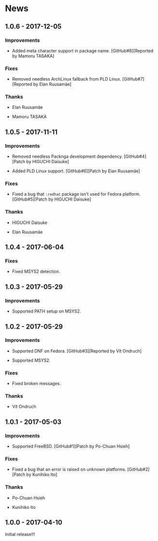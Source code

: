 # News

## 1.0.6 - 2017-12-05

### Improvements

  * Added meta character support in package name.
    [GitHub#8][Reported by Mamoru TASAKA]

### Fixes

  * Removed needless ArchLinux fallback from PLD Linux.
    [GitHub#7][Reported by Elan Ruusamäe]

### Thanks

  * Elan Ruusamäe

  * Mamoru TASAKA

## 1.0.5 - 2017-11-11

### Improvements

  * Removed needless Packnga development dependency.
    [GitHub#4][Patch by HIGUCHI Daisuke]

  * Added PLD Linux support.
    [GitHub#6][Patch by Elan Ruusamäe]

### Fixes

  * Fixed a bug that `:redhat` package isn't used for Fedora platform.
    [GitHub#5][Patch by HIGUCHI Daisuke]

### Thanks

  * HIGUCHI Daisuke

  * Elan Ruusamäe

## 1.0.4 - 2017-06-04

### Fixes

  * Fixed MSYS2 detection.

## 1.0.3 - 2017-05-29

### Improvements

  * Supported PATH setup on MSYS2.

## 1.0.2 - 2017-05-29

### Improvements

  * Supported DNF on Fedora.
    [GitHub#3][Reported by Vít Ondruch]

  * Supported MSYS2.

### Fixes

  * Fixed broken messages.

### Thanks

  * Vít Ondruch

## 1.0.1 - 2017-05-03

### Improvements

  * Supported FreeBSD.
    [GitHub#1][Patch by Po-Chuan Hsieh]

### Fixes

  * Fixed a bug that an error is raised on unknown platforms.
    [GitHub#2][Patch by Kunihiko Ito]

### Thanks

  * Po-Chuan Hsieh

  * Kunihiko Ito

## 1.0.0 - 2017-04-10

Initial release!!!
